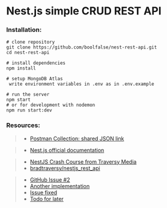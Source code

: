 
# Nest.js simple CRUD REST API



### Installation:

```
# clone repository
git clone https://github.com/boolfalse/nest-rest-api.git
cd nest-rest-api

# install dependencies
npm install

# setup MongoDB Atlas
 write environment variables in .env as in .env.example

# run the server
npm start
# or for development with nodemon
npm run start:dev
```



### Resources:

> - [Postman Collection: shared JSON link](https://www.getpostman.com/collections/db26d168832a1c1bfbb9)

> - [Nest.js official documentation](https://docs.nestjs.com/)

> - [NestJS Crash Course from Traversy Media](https://www.youtube.com/watch?v=wqhNoDE6pb4)
> - [bradtraversy/nestjs_rest_api](https://github.com/bradtraversy/nestjs_rest_api)

> - [GitHub Issue #2](https://github.com/bradtraversy/nestjs_rest_api/issues/2)
> - [Another implementation](https://github.com/DanielFryy/NestJS-Crash-Course-TraversyMediaTutorial)
> - [Issue fixed](https://stackoverflow.com/questions/56870498/)
> - [Todo for later](https://stackoverflow.com/questions/63285055/)
